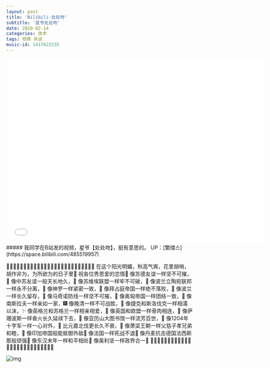 ```yaml
---
layout: post
title: 'Bilibili-处处吻'
subtitle: '星爷处处吻'
date: 2020-02-14
categories: 技术
tags: 视频 杂谈
music-id: 1417622535
---
```


<iframe src="//player.bilibili.com/player.html?aid=85478796&cid=148580235&page=1" width="700px" height="500px" scrolling="no" border="0" frameborder="no" framespacing="0" allowfullscreen="true"> </iframe>
##### 我同学在B站发的视频，星爷【处处吻】，挺有意思的。
UP：[繁缕스](https://space.bilibili.com/485519957)

🍕🍔🍟🌭🍿🥓🥚🥞🍳🍞🎈🎆🎇✨🎉🎊🎃🎄🎋🎍🚓🚕🚙🚒🚎🚌
在这个阳光明媚，秋高气爽，花里胡哨，胡作非为，为所欲为的日子里🍕
祝各位秀恩爱的恋情🍔
像苏德友谊一样坚不可摧，🍟
像中苏友谊一般天长地久，🌭
像苏维埃联盟一样牢不可破，🍿
像波兰立陶宛联邦一样永不分离，🥓
像神罗一样紧密一致，🥚
像拜占庭帝国一样绝不落败，🥞
像波兰一样长久留存，🍳
像马奇诺防线一样坚不可摧，🍞
像奥匈帝国一样团结一致，🎈
像南斯拉夫一样亲如一家，🎆
像晚清一样不可战胜，🎇
像捷克和斯洛伐克一样相濡以沫，✨
像英格兰和苏格兰一样相亲相爱，🎉
像英国和欧盟一样骨肉相连，🎊
像萨珊波斯一样香火长久延续下去，🎃
像亚历山大图书馆一样流芳百世，🎄
像1204年十字军一样一心对外，🎋
比元嘉北伐更长久不衰，🎍
像萧梁王朝一样父慈子孝兄弟和睦，🚓
像印加帝国般能抵御外敌🚕
像法国一样死战不退🚙
像丹麦抗击德国法西斯那般顽强🚎
像东汉末年一样和平相处🚒
像美利坚一样政界合一🚌
🍕🍔🍟🌭🍿🥓🥚🥞🍳🍞🎈🎆🎇✨🎉🎊🎃🎄🎋🎍🚓🚕🚙🚒🚎🚌

![img](https://lz.sinaimg.cn/osj1080/ebeef3aaly3gbwa5cuzscj20zk0k03zx.jpg)